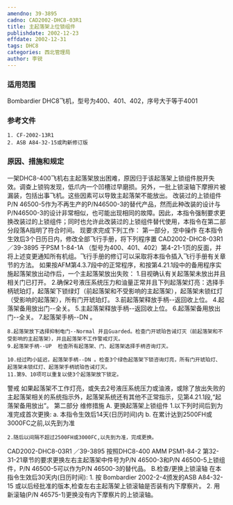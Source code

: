 ```yaml
---
amendno: 39-3895
cadno: CAD2002-DHC8-03R1
title: 主起落架上位锁组件
publishdate: 2002-12-23
effdate: 2002-12-31
tags: DHC8
categories: 西北管理局
author: 李锐
---
```


### 适用范围 
Bombardier DHC8飞机，型号为400、401、402，序号大于等于4001

### 参考文件
    1. CF-2002-13R1 
    2. ASB A84-32-15或昀新修订版


### 原因、措施和规定 
一架DHC8-400飞机右主起落架放出困难，原因归于该起落架上锁组件脱开失效。调查上锁钩发现，低爪内一个凹槽过早磨损。另外，一批上锁滚轴下摩擦片被漏装，包括出事飞机。这些因素可以导致主起落架不能放出。 
    改装过的上锁组件P/N 46500-5作为不再生产的P/N46500-3的替代产品，然而此种改装的设计与P/N46500-3的设计非常相似，也可能出现相同的故障。因此，本指令强制要求更换改装过的上锁组件；同时也允许此改装过的上锁组件替代使用，本指令在第二部分段落A指明了符合时间。 
    现要求完成下列工作： 
    第一部分，空中操作 
    在本指令生效后3个日历日内，修改全部飞行手册，将下列程序置
 CAD2002-DHC8-03R1 ／39-3895 
于PSM 1-84-1A （型号为400、401、402）第4-21-1页的反面，并将上述变更通知所有机组。飞行手册的修订可以采取将本指令插入飞行手册有关章节的方法。 
    如果按AFM第4.3.7段中的正常程序，和按第4.21.1段中的备用程序实施起落架放出动作后，一个主起落架放出失败： 
    1.目视确认有关起落架未放出并且相关门已打开。 
    2.确保2号液压系统压力和油量正常并且下列起落架灯亮：选择手柄琥珀灯，起落架下锁绿灯（前起落架和不受影响的主起落架），起落架未锁红灯（受影响的起落架），所有门开琥珀灯。 
    3.前起落架释放手柄--返回收上位。 
    4.起落架备用放出门--全关。 
    5.主起落架释放手柄--返回收上位。 
    6.起落架备用放出门--全关。 
    7.起落架手柄--DN 。 

    8.起落架放下选择抑制电门--Normal 并且Guarded。检查门开琥珀告诫灯灭（前起落架和不受影响的主起落架），并且起落架不工作警戒灯灭。 
    9.起落架手柄--UP  检查所有起落架、门、起落架选择手柄咨询灯灭。 

    10.经过昀小延迟，起落架手柄--DN 。检查3个绿色起落架下锁咨询灯亮，所有门开琥珀灯、起落架未锁红灯、起落架手柄琥珀告诫灯灭。 
    11.第9、10项可以重复以使3个起落架放下锁定。 
警戒 
    如果起落架不工作灯亮，或失去2号液压系统压力或油液，或除了放出失败的主起落架相关的系统指示外，起落架系统还有其他不正常指示，见第4.21.1段,“起落架备用放出”。 
    第二部分  维修措施 
A. 更换起落架上锁组件 
    1.以下列时间后到为准完成首次更换: 
a. 本指令生效后14天(日历时间)内 
b. 在累计达到2500FH或3000FC之前,以先到为准 

    2.随后以间隔不超过2500FH或3000FC,以先到为准，完成更换。 

 CAD2002-DHC8-03R1 ／39-3895 
      按照DHC8-400 AMM PSM1-84-2 第32-31-21章节的要求更换左右主起落架中件号为P/N 46500-3和P/N 46500-5上锁组件，P/N 46500-5可以作为P/N 46500-3的替代品。 
    B.检查/更换上锁滚轴     在本指令生效后30天内(日历时间): 
    1. 按 Bombardier 2002-2-4颁发的ASB A84-32-15 或以后经批准的版本,检查左右主起落架上锁滚轴是否装有内下摩察片。 
2. 用新滚轴(P/N 46575-1)更换没有内下摩察片的上锁滚轴。
